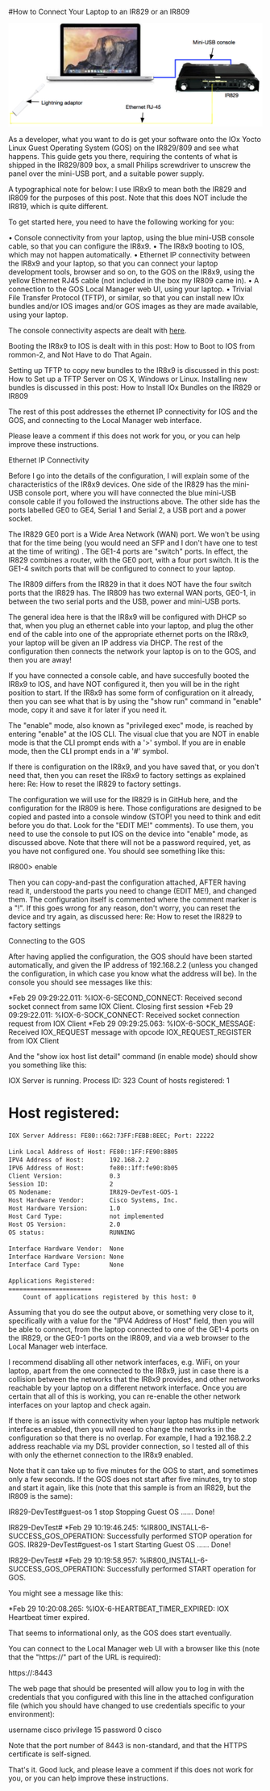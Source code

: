 #How to Connect Your Laptop to an IR829 or an IR809

![Laptop and IR829](./images/main.png)


As a developer, what you want to do is get your software onto the IOx Yocto Linux Guest Operating System (GOS) on the IR829/809 and see what happens. This guide gets you there, requiring the contents of what is shipped in the IR829/809 box, a small Philips screwdriver to unscrew the panel over the mini-USB port, and a suitable power supply.
 
A typographical note for below: I use IR8x9 to mean both the IR829 and IR809 for the purposes of this post. Note that this does NOT include the IR819, which is quite different.
 
To get started here, you need to have the following working for you:
 
•	Console connectivity from your laptop, using the blue mini-USB console cable, so that you can configure the IR8x9.
•	The IR8x9 booting to IOS, which may not happen automatically.
•	Ethernet IP connectivity between the IR8x9 and your laptop, so that you can connect your laptop development tools, browser and so on, to the GOS on the IR8x9, using the yellow Ethernet RJ45 cable (not included in the box my IR809 came in).
•	A connection to the GOS Local Manager web UI, using your laptop.
•	Trivial File Transfer Protocol (TFTP), or similar, so that you can install new IOx bundles and/or IOS images and/or GOS images as they are made available, using your laptop.
 
The console connectivity aspects are dealt with [here](https://github.com/DevOps4Networks/IOX-Notes/blob/master/How_To_Connect_The_Console/README.md).
 
Booting the IR8x9 to IOS is dealt with in this post: How to Boot to IOS from rommon-2, and Not Have to do That Again.
 
Setting up TFTP to copy new bundles to the IR8x9 is discussed in this post: How to Set up a TFTP Server on OS X, Windows or Linux. Installing new bundles is discussed in this post: How to Install IOx Bundles on the IR829 or IR809
 
The rest of this post addresses the ethernet IP connectivity for IOS and the GOS, and connecting to the Local Manager web interface.
 
Please leave a comment if this does not work for you, or you can help improve these instructions.
 
Ethernet IP Connectivity
 
Before I go into the details of the configuration, I will explain some of the characteristics of the IR8x9 devices. One side of the IR829 has the mini-USB console port, where you will have connected the blue mini-USB console cable if you followed the instructions above. The other side has the ports labelled GE0 to GE4, Serial 1 and Serial 2, a USB port and a power socket.
 
The IR829 GE0 port is a Wide Area Network (WAN) port. We won't be using that for the time being (you would need an SFP and I don't have one to test at the time of writing) . The GE1-4 ports are "switch" ports. In effect, the IR829 combines a router, with the GE0 port, with a four port switch. It is the GE1-4 switch ports that will be configured to connect to your laptop.
 
The IR809 differs from the IR829 in that it does NOT have the four switch ports that the IR829 has. The IR809 has two external WAN ports, GE0-1, in between the two serial ports and the USB, power and mini-USB ports.
 
The general idea here is that the IR8x9 will be configured with DHCP so that, when you plug an ethernet cable into your laptop, and plug the other end of the cable into one of the appropriate ethernet ports on the IR8x9, your laptop will be given an IP address via DHCP. The rest of the configuration then connects the network your laptop is on to the GOS, and then you are away!
 
If you have connected a console cable, and have succesfully booted the IR8x9 to IOS, and have NOT configured it, then you will be in the right position to start. If the IR8x9 has some form of configuration on it already, then you can see what that is by using the "show run" command in "enable" mode, copy it and save it for later if you need it.
 
The "enable" mode, also known as "privileged exec" mode, is reached by entering "enable" at the IOS CLI. The visual clue that you are NOT in enable mode is that the CLI prompt ends with a '>' symbol. If you are in enable mode, then the CLI prompt ends in a '#' symbol.
 
If there is configuration on the IR8x9, and you have saved that, or you don't need that, then you can reset the IR8x9 to factory settings as explained here: Re: How to reset the IR829 to factory settings.
 
The configuration we will use for the IR829 is in GitHub here, and the configuration for the IR809 is here. Those configurations are designed to be copied and pasted into a console window (STOP! you need to think and edit before you do that. Look for the "EDIT ME!" comments). To use them, you need to use the console to put IOS on the device into "enable" mode, as discussed above. Note that there will not be a password required, yet, as you have not configured one. You should see something like this:
 
IR800> enable
 
Then you can copy-and-past the configuration attached, AFTER having read it, understood the parts you need to change (EDIT ME!), and changed them. The configuration itself is commented where the comment marker is a "!". If this goes wrong for any reason, don't worry, you can reset the device and try again, as discussed here: Re: How to reset the IR829 to factory settings
 
Connecting to the GOS
 
After having applied the configuration, the GOS should have been started automatically, and given the IP address of 192.168.2.2 (unless you changed the configuration, in which case you know what the address will be). In the console you should see messages like this:
 
*Feb 29 09:29:22.011: %IOX-6-SECOND_CONNECT: Received second socket connect from same IOX Client. Closing first session
*Feb 29 09:29:22.011: %IOX-6-SOCK_CONNECT: Received socket connection request from IOX Client
*Feb 29 09:29:25.063: %IOX-6-SOCK_MESSAGE: Received IOX_REQUEST message with opcode IOX_REQUEST_REGISTER from IOX Client
 
And the "show iox host list detail" command (in enable mode) should show you something like this:
 
IOX Server is running. Process ID: 323
Count of hosts registered: 1
 
Host registered:
===============
    IOX Server Address: FE80::662:73FF:FEBB:8EEC; Port: 22222
 
    Link Local Address of Host: FE80::1FF:FE90:8B05
    IPV4 Address of Host:       192.168.2.2
    IPV6 Address of Host:       fe80::1ff:fe90:8b05
    Client Version:             0.3
    Session ID:                 2
    OS Nodename:                IR829-DevTest-GOS-1
    Host Hardware Vendor:       Cisco Systems, Inc.
    Host Hardware Version:      1.0
    Host Card Type:             not implemented
    Host OS Version:            2.0
    OS status:                  RUNNING
 
    Interface Hardware Vendor:  None
    Interface Hardware Version: None
    Interface Card Type:        None
 
    Applications Registered:
    =======================
        Count of applications registered by this host: 0
 
Assuming that you do see the output above, or something very close to it, specifically with a value for the "IPV4 Address of Host" field, then you will be able to connect, from the laptop connected to one of the GE1-4 ports on the IR829, or the GE0-1 ports on the IR809, and via a web browser to the Local Manager web interface.

I recommend disabling all other network interfaces, e.g. WiFi, on your laptop, apart from the one connected to the IR8x9, just in case there is a collision between the networks that the IR8x9 provides, and other networks reachable by your laptop on a different network interface. Once you are certain that all of this is working, you can re-enable the other network interfaces on your laptop and check again.

If there is an issue with connectivity when your laptop has multiple network interfaces enabled, then you will need to change the networks in the configuration so that there is no overlap. For example, I had a 192.168.2.2 address reachable via my DSL provider connection, so I tested all of this with only the ethernet connection to the IR8x9 enabled.
 
Note that it can take up to five minutes for the GOS to start, and sometimes only a few seconds. If the GOS does not start after five minutes, try to stop and start it again, like this (note that this sample is from an IR829, but the IR809 is the same):
 
IR829-DevTest#guest-os 1 stop
Stopping Guest OS ...... Done!
 
IR829-DevTest#
*Feb 29 10:19:46.245: %IR800_INSTALL-6-SUCCESS_GOS_OPERATION: Successfully performed STOP operation for GOS.
IR829-DevTest#guest-os 1 start
Starting Guest OS ...... Done!
 
IR829-DevTest#
*Feb 29 10:19:58.957: %IR800_INSTALL-6-SUCCESS_GOS_OPERATION: Successfully performed START operation for GOS.
 
You might see a message like this:
 
*Feb 29 10:20:08.265: %IOX-6-HEARTBEAT_TIMER_EXPIRED: IOX Heartbeat timer expired.
 
That seems to informational only, as the GOS does start eventually.
 
You can connect to the Local Manager web UI with a browser like this (note that the "https://" part of the URL is required):
 
https://<GOS IP address>:8443
 
The web page that should be presented will allow you to log in with the credentials that you configured with this line in the attached configuration file (which you should have changed to use credentials specific to your environment):
 
username cisco privilege 15 password 0 cisco
 
Note that the port number of 8443 is non-standard, and that the HTTPS certificate is self-signed.
 
That's it. Good luck, and please leave a comment if this does not work for you, or you can help improve these instructions.
